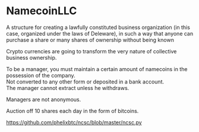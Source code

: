 NamecoinLLC
===========

A structure for creating a lawfully constituted business organization (in this case, organized under the laws of Deleware), in such a way that anyone can purchase a share or many shares of ownership without being known

Crypto currencies are going to transform the very nature of collective business ownership.


To be a manager, you must maintain a certain amount of namecoins in the possession of the company.  
Not converted to any other form or deposited in a bank account.  
The manager cannot extract unless he withdraws.

Managers are not anonymous.

Auction off 10 shares each day in the form of bitcoins.  

https://github.com/phelixbtc/ncsc/blob/master/ncsc.py

